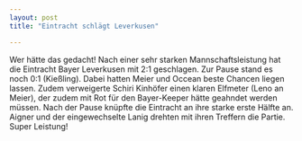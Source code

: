 ```yaml
---
layout: post
title: "Eintracht schlägt Leverkusen"

---
```


Wer hätte das gedacht! Nach einer sehr starken Mannschaftsleistung hat die Eintracht Bayer Leverkusen mit 2:1 geschlagen. Zur Pause stand es noch 0:1 (Kießling). Dabei hatten Meier und Occean beste Chancen liegen lassen. Zudem verweigerte Schiri Kinhöfer einen klaren Elfmeter (Leno an Meier), der zudem mit Rot für den Bayer-Keeper hätte geahndet werden müssen. Nach der Pause knüpfte die Eintracht an ihre starke erste Hälfte an. Aigner und der eingewechselte Lanig drehten mit ihren Treffern die Partie. Super Leistung!


